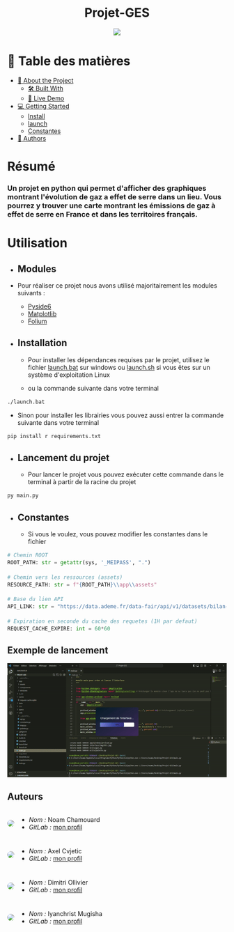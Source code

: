 <div align="center">
    <h1>Projet-GES</h1>
    <center><img src="https://gitlab.univ-lr.fr/l12024/lescrazy/Projet-GES/-/raw/main/app/assets/icons/icon-x64.ico"><center>
</div>

# 📗 Table des matières
- [📖 About the Project](#resume)
  - [🛠 Built With](#modules)
  - [🚀 Live Demo](#exemple-de-lancement)
- [💻 Getting Started](#utilisation)
  - [Install](#installation)
  - [launch](#lancement-du-projet)
  - [Constantes](#constantes)
- [👥 Authors](#auteurs)

# Résumé
<h3>Un projet en python qui permet d'afficher des graphiques montrant l'évolution de gaz a effet de serre dans un lieu.
Vous pourrez y trouver une carte montrant les émissions de gaz à effet de serre en France et dans les territoires français.</h3>

# Utilisation
- ## Modules
- Pour réaliser ce projet nous avons utilisé majoritairement les modules suivants :
  - [Pyside6]("https://pypi.org/project/PySide6/)
  - [Matplotlib]("https://matplotlib.org/stable/index.html)
  - [Folium]("https://pypi.org/project/folium/)

- ## Installation
  - Pour installer les dépendances requises par le projet, utilisez le fichier [launch.bat](launch.bat) sur windows ou [launch.sh](launch.sh)  si vous êtes sur un système d'exploitation Linux

  - ou la commande suivante dans votre terminal

```bash 
./launch.bat
```

  - Sinon pour installer les librairies vous pouvez aussi entrer la commande suivante dans votre terminal

```bash 
pip install r requirements.txt
```
- ## Lancement du projet
  - Pour lancer le projet vous pouvez exécuter cette commande dans le terminal à partir de la racine du projet
```bash
py main.py
```

- ## Constantes
  - Si vous le voulez, vous pouvez modifier les constantes dans le fichier [](utils/constants.py)
```python
# Chemin ROOT
ROOT_PATH: str = getattr(sys, '_MEIPASS', ".")

# Chemin vers les ressources (assets)
RESOURCE_PATH: str = f"{ROOT_PATH}\\app\\assets"

# Base du lien API
API_LINK: str = "https://data.ademe.fr/data-fair/api/v1/datasets/bilan-ges/"

# Expiration en seconde du cache des requetes (1H par defaut)
REQUEST_CACHE_EXPIRE: int = 60*60
```

## Exemple de lancement
<div align="center">
    <center><img src="exemple_lancement.gif"></img>
</div>

## Auteurs

<div style="display: flex; align-items: center;">

<img src="https://secure.gravatar.com/avatar/617d4777fd8033837647706eab4ec720013f7115c617ecd57f2dc6824efd6560?s=64&d=identicon" style="border-radius:30px; margin-right: 10px;">
<div>

  - *Nom :* Noam Chamouard  
  - *GitLab :* [mon profil](https://gitlab.univ-lr.fr/nchamoua)
</div>

</div>

<div style="display: flex; align-items: center; margin-top: 10px;">

<img src="https://secure.gravatar.com/avatar/6b909a4d4340cab18b5d46100ab91679c344990a3a29fdfcb9e5164b0fd4c971?s=64&d=identicon" style="border-radius:30px; margin-right: 10px;">
<div>

- *Nom :* Axel Cvjetic  
- *GitLab :* [mon profil](https://gitlab.univ-lr.fr/acvjetic)
</div>

</div>

<div style="display: flex; align-items: center; margin-top: 10px;">

<img src="https://secure.gravatar.com/avatar/a261e03fb78a7abdec058954aafcc0778fc8cd77f580cebced9ba173f95d91ed?s=64&d=identicon" style="border-radius:30px; margin-right: 10px;">
<div>

- *Nom :* Dimitri Ollivier  
- *GitLab :* [mon profil](https://gitlab.univ-lr.fr/dollivie)
</div>

</div>

<div style="display: flex; align-items: center; margin-top: 10px;">

<img src="https://secure.gravatar.com/avatar/a651d3b5f3a9f490d36e163332be73cc24f1047f28735b4e9f788b3637bb9c43?s=64&d=identicon" style="border-radius:30px; margin-right: 10px;">
<div>

- *Nom :* Iyanchrist Mugisha  
- *GitLab :* [mon profil](https://gitlab.univ-lr.fr/imugisha)
</div>

</div>